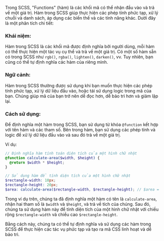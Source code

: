 Trong SCSS, "Functions" (hàm) là các khối mã có thể nhận đầu vào và trả về một giá trị. Hàm trong SCSS giúp thực hiện các phép tính phức tạp, xử lý chuỗi và danh sách, áp dụng các biến thế và các tính năng khác. Dưới đây là một phân tích chi tiết:

### Khái niệm:

Hàm trong SCSS là các khối mã được định nghĩa bởi người dùng, mỗi hàm có thể thực hiện một tác vụ cụ thể và trả về một giá trị. Có một số hàm sẵn có trong SCSS như `rgb()`, `rgba()`, `lighten()`, `darken()`, vv. Tuy nhiên, bạn cũng có thể tự định nghĩa các hàm của riêng mình.

### Ngữ cảnh:

Hàm trong SCSS thường được sử dụng khi bạn muốn thực hiện các phép tính phức tạp, xử lý dữ liệu đầu vào, hoặc tái sử dụng logic trong mã của bạn. Chúng giúp mã của bạn trở nên dễ đọc hơn, dễ bảo trì hơn và giảm lặp lại.

### Cách sử dụng:

Để định nghĩa một hàm trong SCSS, bạn sử dụng từ khóa `@function` kết hợp với tên hàm và các tham số. Bên trong hàm, bạn sử dụng các phép tính và logic để xử lý dữ liệu đầu vào và sau đó trả về một giá trị.

Ví dụ:

```scss
// Định nghĩa hàm tính toán diện tích của một hình chữ nhật
@function calculate-area($width, $height) {
  @return $width * $height;
}

// Sử dụng hàm để tính diện tích của một hình chữ nhật
$rectangle-width: 10px;
$rectangle-height: 20px;
$area: calculate-area($rectangle-width, $rectangle-height); // $area = 200px
```

Trong ví dụ trên, chúng ta đã định nghĩa một hàm có tên là `calculate-area`, nhận hai tham số là `$width` và `$height`, và trả về tích của chúng. Sau đó, chúng ta sử dụng hàm này để tính diện tích của một hình chữ nhật với chiều rộng `$rectangle-width` và chiều cao `$rectangle-height`.

Bằng cách này, chúng ta có thể tự định nghĩa và sử dụng các hàm trong SCSS để thực hiện các tác vụ phức tạp và tạo ra mã CSS linh hoạt và dễ bảo trì.
